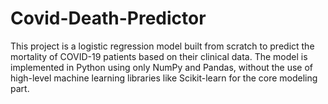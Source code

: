 # Covid-Death-Predictor
This project is a logistic regression model built from scratch to predict the mortality of COVID-19 patients based on their clinical data. The model is implemented in Python using only NumPy and Pandas, without the use of high-level machine learning libraries like Scikit-learn for the core modeling part.
